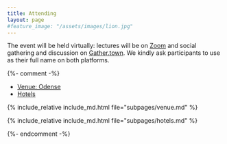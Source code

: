 ```yaml
---
title: Attending
layout: page
#feature_image: "/assets/images/lion.jpg"
---
```


The event will be held virtually: lectures will be on <a href="https://syddanskuni.zoom.us/j/69612294019 ">Zoom</a> and social gathering and discussion on <a href="https://gather.town/app/miuLA02wOyLnrPlo/cybersecuritydays">Gather.town</a>. We kindly ask participants to use as their full name on both platforms. 


{%- comment -%}
<ul class="nav nav-tabs nav-justified">
  <li role="presentation" class="active">
    <a href="#venue">Venue: Odense</a></li>
  <li role="presentation"><a href="#hotels">Hotels</a></li>
</ul>

<div class="tab-content">
<div role="tabpanel" class="tab-pane active" id="venue">

  {% include_relative include_md.html file="subpages/venue.md" %}

</div>

<div role="tabpanel" class="tab-pane" id="hotels">
   
  {% include_relative include_md.html file="subpages/hotels.md" %}

</div>

</div>

<script>
$('.nav-tabs li a').click(function (e){e.preventDefault();$(this).tab('show');})
</script>
{%- endcomment -%}